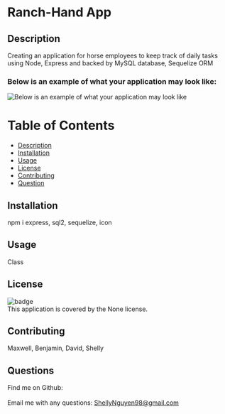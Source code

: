 #
  <h1> Ranch-Hand App </h1>

 ## Description
 Creating an application for horse employees to keep track of daily tasks using Node, Express and backed by MySQL database, Sequelize ORM

### Below is an example of what your application may look like:
![Below is an example of what your application may look like](img/GIF.gif)

 # Table of Contents
 - [Description](#description)
 - [Installation](#installation)
 - [Usage](#usage)
 - [License](#license)
 - [Contributing](#contributing)
 - [Question](#userName)

  ## Installation 
  npm i express, sql2, sequelize, icon

  ## Usage
  Class

  ## License
  ![badge](https://img.shields.io/badge/license-None-blue.svg)<br/>
  This application is covered by the None license.

  ## Contributing
  Maxwell, Benjamin, David, Shelly 

  ## Questions
   


Find me on Github: [](https://github.com/ShellyNguyen98) <br />
<br />
Email me with any questions: ShellyNguyen98@gmail.com <br /><br />

